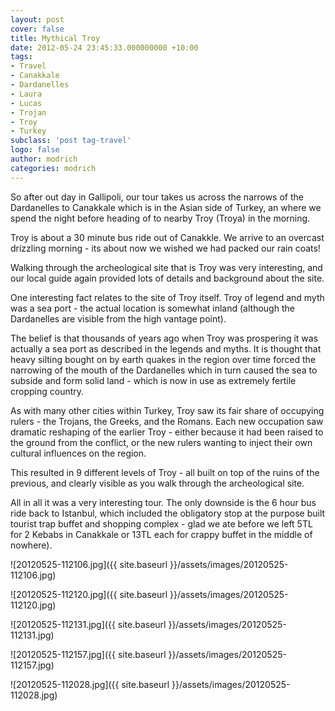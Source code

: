 ```yaml
---
layout: post
cover: false
title: Mythical Troy
date: 2012-05-24 23:45:33.000000000 +10:00
tags: 
- Travel
- Canakkale
- Dardanelles
- Laura
- Lucas
- Trojan
- Troy
- Turkey
subclass: 'post tag-travel'
logo: false
author: modrich
categories: modrich
---
```

So after out day in Gallipoli, our tour takes us across the narrows of the Dardanelles to Canakkale which is in the Asian side of Turkey, an where we spend the night before heading of to nearby Troy (Troya) in the morning.

Troy is about a 30 minute bus ride out of Canakkle. We arrive to an overcast drizzling morning - its about now we wished we had packed our rain coats!

Walking through the archeological site that is Troy was very interesting, and our local guide again provided lots of details and background about the site.

One interesting fact relates to the site of Troy itself. Troy of legend and myth was a sea port - the actual location is somewhat inland (although the Dardanelles are visible from the high vantage point).

The belief is that thousands of years ago when Troy was prospering it was actually a sea port as described in the legends and myths. It is thought that heavy silting bought on by earth quakes in the region over time forced the narrowing of the mouth of the Dardanelles which in turn caused the sea to subside and form solid land - which is now in use as extremely fertile cropping country.

As with many other cities within Turkey, Troy saw its fair share of occupying rulers - the Trojans, the Greeks, and the Romans. Each new occupation saw dramatic reshaping of the earlier Troy - either because it had been raised to the ground from the conflict, or the new rulers wanting to inject their own cultural influences on the region.

This resulted in 9 different levels of Troy - all built on top of the ruins of the previous, and clearly visible as you walk through the archeological site.

All in all it was a very interesting tour. The only downside is the 6 hour bus ride back to Istanbul, which included the obligatory stop at the purpose built tourist trap buffet and shopping complex - glad we ate before we left 5TL for 2 Kebabs in Canakkale or 13TL each for crappy buffet in the middle of nowhere).

![20120525-112106.jpg]({{ site.baseurl }}/assets/images/20120525-112106.jpg)

![20120525-112120.jpg]({{ site.baseurl }}/assets/images/20120525-112120.jpg)

![20120525-112131.jpg]({{ site.baseurl }}/assets/images/20120525-112131.jpg)

![20120525-112157.jpg]({{ site.baseurl }}/assets/images/20120525-112157.jpg)

![20120525-112028.jpg]({{ site.baseurl }}/assets/images/20120525-112028.jpg)

